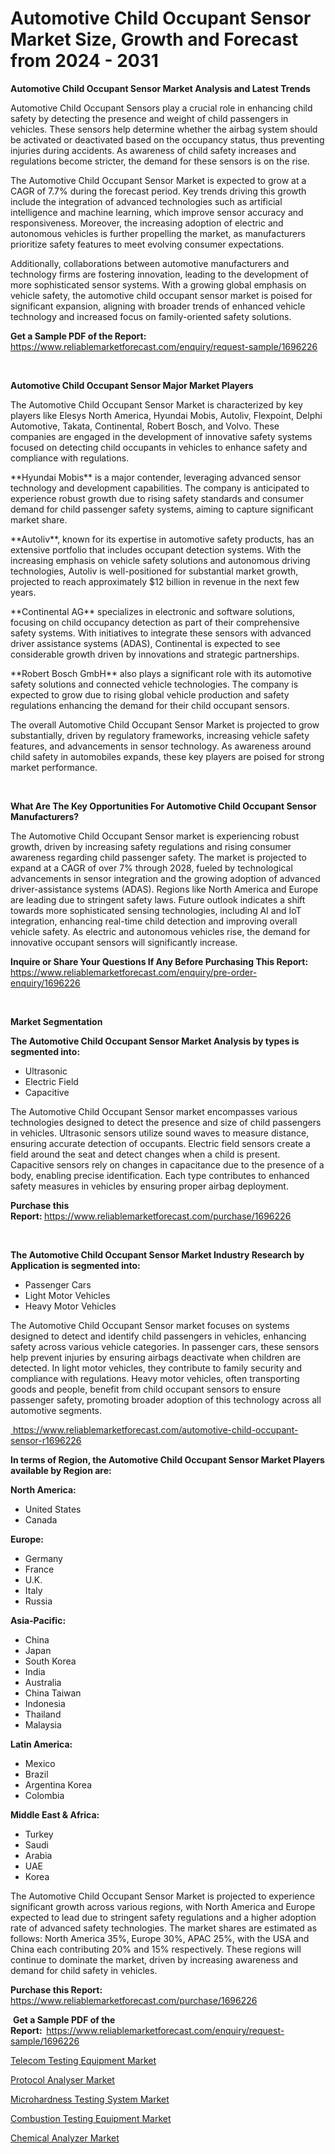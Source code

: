 <p><h1>Automotive Child Occupant Sensor Market Size, Growth and Forecast from 2024 - 2031</h1></p><p><strong>Automotive Child Occupant Sensor Market Analysis and Latest Trends</strong></p>
<p><p>Automotive Child Occupant Sensors play a crucial role in enhancing child safety by detecting the presence and weight of child passengers in vehicles. These sensors help determine whether the airbag system should be activated or deactivated based on the occupancy status, thus preventing injuries during accidents. As awareness of child safety increases and regulations become stricter, the demand for these sensors is on the rise.</p><p>The Automotive Child Occupant Sensor Market is expected to grow at a CAGR of 7.7% during the forecast period. Key trends driving this growth include the integration of advanced technologies such as artificial intelligence and machine learning, which improve sensor accuracy and responsiveness. Moreover, the increasing adoption of electric and autonomous vehicles is further propelling the market, as manufacturers prioritize safety features to meet evolving consumer expectations.</p><p>Additionally, collaborations between automotive manufacturers and technology firms are fostering innovation, leading to the development of more sophisticated sensor systems. With a growing global emphasis on vehicle safety, the automotive child occupant sensor market is poised for significant expansion, aligning with broader trends of enhanced vehicle technology and increased focus on family-oriented safety solutions.</p></p>
<p><strong>Get a Sample PDF of the Report:&nbsp;</strong> <a href="https://www.reliablemarketforecast.com/enquiry/request-sample/1696226?utm_campaign=1724&utm_medium=2&utm_source=Github&utm_content=ia&utm_term=19102024&utm_id=automotive-child-occupant-sensor">https://www.reliablemarketforecast.com/enquiry/request-sample/1696226</a></p>
<p>&nbsp;</p>
<p><strong>Automotive Child Occupant Sensor Major Market Players</strong></p>
<p><p>The Automotive Child Occupant Sensor Market is characterized by key players like Elesys North America, Hyundai Mobis, Autoliv, Flexpoint, Delphi Automotive, Takata, Continental, Robert Bosch, and Volvo. These companies are engaged in the development of innovative safety systems focused on detecting child occupants in vehicles to enhance safety and compliance with regulations.</p><p>**Hyundai Mobis** is a major contender, leveraging advanced sensor technology and development capabilities. The company is anticipated to experience robust growth due to rising safety standards and consumer demand for child passenger safety systems, aiming to capture significant market share.</p><p>**Autoliv**, known for its expertise in automotive safety products, has an extensive portfolio that includes occupant detection systems. With the increasing emphasis on vehicle safety solutions and autonomous driving technologies, Autoliv is well-positioned for substantial market growth, projected to reach approximately $12 billion in revenue in the next few years.</p><p>**Continental AG** specializes in electronic and software solutions, focusing on child occupancy detection as part of their comprehensive safety systems. With initiatives to integrate these sensors with advanced driver assistance systems (ADAS), Continental is expected to see considerable growth driven by innovations and strategic partnerships.</p><p>**Robert Bosch GmbH** also plays a significant role with its automotive safety solutions and connected vehicle technologies. The company is expected to grow due to rising global vehicle production and safety regulations enhancing the demand for their child occupant sensors.</p><p>The overall Automotive Child Occupant Sensor Market is projected to grow substantially, driven by regulatory frameworks, increasing vehicle safety features, and advancements in sensor technology. As awareness around child safety in automobiles expands, these key players are poised for strong market performance.</p></p>
<p>&nbsp;</p>
<p><strong>What Are The Key Opportunities For Automotive Child Occupant Sensor Manufacturers?</strong></p>
<p><p>The Automotive Child Occupant Sensor market is experiencing robust growth, driven by increasing safety regulations and rising consumer awareness regarding child passenger safety. The market is projected to expand at a CAGR of over 7% through 2028, fueled by technological advancements in sensor integration and the growing adoption of advanced driver-assistance systems (ADAS). Regions like North America and Europe are leading due to stringent safety laws. Future outlook indicates a shift towards more sophisticated sensing technologies, including AI and IoT integration, enhancing real-time child detection and improving overall vehicle safety. As electric and autonomous vehicles rise, the demand for innovative occupant sensors will significantly increase.</p></p>
<p><strong>Inquire or Share Your Questions If Any Before Purchasing This Report:</strong> <a href="https://www.reliablemarketforecast.com/enquiry/pre-order-enquiry/1696226?utm_campaign=1724&utm_medium=2&utm_source=Github&utm_content=ia&utm_term=19102024&utm_id=automotive-child-occupant-sensor">https://www.reliablemarketforecast.com/enquiry/pre-order-enquiry/1696226</a></p>
<p>&nbsp;</p>
<p><strong>Market Segmentation</strong></p>
<p><strong>The Automotive Child Occupant Sensor Market Analysis by types is segmented into:</strong></p>
<p><ul><li>Ultrasonic</li><li>Electric Field</li><li>Capacitive</li></ul></p>
<p><p>The Automotive Child Occupant Sensor market encompasses various technologies designed to detect the presence and size of child passengers in vehicles. Ultrasonic sensors utilize sound waves to measure distance, ensuring accurate detection of occupants. Electric field sensors create a field around the seat and detect changes when a child is present. Capacitive sensors rely on changes in capacitance due to the presence of a body, enabling precise identification. Each type contributes to enhanced safety measures in vehicles by ensuring proper airbag deployment.</p></p>
<p><strong>Purchase this Report:&nbsp;</strong><a href="https://www.reliablemarketforecast.com/purchase/1696226?utm_campaign=1724&utm_medium=2&utm_source=Github&utm_content=ia&utm_term=19102024&utm_id=automotive-child-occupant-sensor">https://www.reliablemarketforecast.com/purchase/1696226</a></p>
<p>&nbsp;</p>
<p><strong>The Automotive Child Occupant Sensor Market Industry Research by Application is segmented into:</strong></p>
<p><ul><li>Passenger Cars</li><li>Light Motor Vehicles</li><li>Heavy Motor Vehicles</li></ul></p>
<p><p>The Automotive Child Occupant Sensor market focuses on systems designed to detect and identify child passengers in vehicles, enhancing safety across various vehicle categories. In passenger cars, these sensors help prevent injuries by ensuring airbags deactivate when children are detected. In light motor vehicles, they contribute to family security and compliance with regulations. Heavy motor vehicles, often transporting goods and people, benefit from child occupant sensors to ensure passenger safety, promoting broader adoption of this technology across all automotive segments.</p></p>
<p><a href="https://www.reliablemarketforecast.com/automotive-child-occupant-sensor-r1696226?utm_campaign=1724&utm_medium=2&utm_source=Github&utm_content=ia&utm_term=19102024&utm_id=automotive-child-occupant-sensor">&nbsp;https://www.reliablemarketforecast.com/automotive-child-occupant-sensor-r1696226</a></p>
<p><strong>In terms of Region, the Automotive Child Occupant Sensor Market Players available by Region are:</strong></p>
<p>
    <p> <strong> North America: </strong>
        <ul>
            <li>United States</li>
            <li>Canada</li>
        </ul>
        </p> 
    <p> <strong> Europe: </strong>
        <ul>
            <li>Germany</li>
            <li>France</li>
            <li>U.K.</li>
            <li>Italy</li>
            <li>Russia</li>
        </ul>
        </p> 
    <p> <strong> Asia-Pacific: </strong>
        <ul>
            <li>China</li>
            <li>Japan</li>
            <li>South Korea</li>
            <li>India</li>
            <li>Australia</li>
            <li>China Taiwan</li>
            <li>Indonesia</li>
            <li>Thailand</li>
            <li>Malaysia</li>
        </ul>
        </p> 
    <p> <strong> Latin America: </strong>
        <ul>
            <li>Mexico</li>
            <li>Brazil</li>
            <li>Argentina Korea</li>
            <li>Colombia</li>
        </ul>
        </p> 
    <p> <strong> Middle East & Africa: </strong>
        <ul>
            <li>Turkey</li>
            <li>Saudi</li>
            <li>Arabia</li>
            <li>UAE</li>
            <li>Korea</li>
        </ul>
    </p>
    </p>
<p><p>The Automotive Child Occupant Sensor Market is projected to experience significant growth across various regions, with North America and Europe expected to lead due to stringent safety regulations and a higher adoption rate of advanced safety technologies. The market shares are estimated as follows: North America 35%, Europe 30%, APAC 25%, with the USA and China each contributing 20% and 15% respectively. These regions will continue to dominate the market, driven by increasing awareness and demand for child safety in vehicles.</p></p>
<p><strong>Purchase this Report: </strong><a href="https://www.reliablemarketforecast.com/purchase/1696226?utm_campaign=1724&utm_medium=2&utm_source=Github&utm_content=ia&utm_term=19102024&utm_id=automotive-child-occupant-sensor">https://www.reliablemarketforecast.com/purchase/1696226</a></p>
<p>&nbsp;<strong>Get a Sample PDF of the Report:&nbsp;&nbsp;</strong><a href="https://www.reliablemarketforecast.com/enquiry/request-sample/1696226?utm_campaign=1724&utm_medium=2&utm_source=Github&utm_content=ia&utm_term=19102024&utm_id=automotive-child-occupant-sensor">https://www.reliablemarketforecast.com/enquiry/request-sample/1696226</a></p>
<p><strong></strong></p>
<p><p><a href="https://www.linkedin.com/pulse/strategic-roadmap-success-global-telecom-testing-equipment-market-w7wrc?utm_campaign=1724&utm_medium=2&utm_source=Github&utm_content=ia&utm_term=19102024&utm_id=automotive-child-occupant-sensor">Telecom Testing Equipment Market</a></p><p><a href="https://www.linkedin.com/pulse/protocol-analyser-market-revolution-2024-2031-trends-shaping-v830c?utm_campaign=1724&utm_medium=2&utm_source=Github&utm_content=ia&utm_term=19102024&utm_id=automotive-child-occupant-sensor">Protocol Analyser Market</a></p><p><a href="https://www.linkedin.com/pulse/future-ready-strategic-insights-global-microhardness-testing-m7omc?utm_campaign=1724&utm_medium=2&utm_source=Github&utm_content=ia&utm_term=19102024&utm_id=automotive-child-occupant-sensor">Microhardness Testing System Market</a></p><p><a href="https://www.linkedin.com/pulse/combustion-testing-equipment-market-size-share-growth-analysis-w73vc?utm_campaign=1724&utm_medium=2&utm_source=Github&utm_content=ia&utm_term=19102024&utm_id=automotive-child-occupant-sensor">Combustion Testing Equipment Market</a></p><p><a href="https://www.linkedin.com/pulse/chemical-analyzer-landscape-product-spectrum-market-trajectories-oyjwc?utm_campaign=1724&utm_medium=2&utm_source=Github&utm_content=ia&utm_term=19102024&utm_id=automotive-child-occupant-sensor">Chemical Analyzer Market</a></p></p>